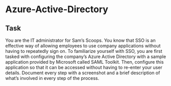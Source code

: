 # Azure-Active-Directory

## Task
You are the IT administrator for Sam’s Scoops. You know that SSO is an effective way of allowing employees to use company applications without having to repeatedly sign on. To familiarize yourself with SSO, you are first tasked with configuring the company’s Azure Active Directory with a sample application provided by Microsoft called SAML Toolkit. Then, configure this application so that it can be accessed without having to re-enter your user details. Document every step with a screenshot and a brief description of what’s involved in every step of the process. 
